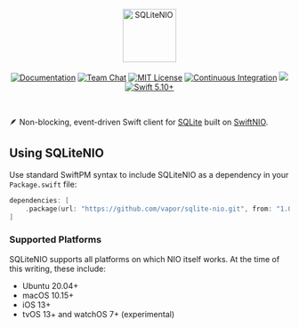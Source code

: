 <p align="center">
<img src="https://design.vapor.codes/images/vapor-sqlitenio.svg" height="96" alt="SQLiteNIO">
<br>
<br>
<a href="https://docs.vapor.codes/4.0/"><img src="https://design.vapor.codes/images/readthedocs.svg" alt="Documentation"></a>
<a href="https://discord.gg/vapor"><img src="https://design.vapor.codes/images/discordchat.svg" alt="Team Chat"></a>
<a href="LICENSE"><img src="https://design.vapor.codes/images/mitlicense.svg" alt="MIT License"></a>
<a href="https://github.com/vapor/sqlite-nio/actions/workflows/test.yml"><img src="https://img.shields.io/github/actions/workflow/status/vapor/sqlite-nio/test.yml?event=push&style=plastic&logo=github&label=tests&logoColor=%23ccc" alt="Continuous Integration"></a>
<a href="https://codecov.io/github/vapor/sqlite-nio"><img src="https://img.shields.io/codecov/c/github/vapor/sqlite-nio?style=plastic&logo=codecov&label=codecov"></a>
<a href="https://swift.org"><img src="https://design.vapor.codes/images/swift510up.svg" alt="Swift 5.10+"></a>
</p>

<br>

🪶 Non-blocking, event-driven Swift client for [SQLite](https://sqlite.org) built on [SwiftNIO](https://github.com/apple/swift-nio).

## Using SQLiteNIO

Use standard SwiftPM syntax to include SQLiteNIO as a dependency in your `Package.swift` file:

```swift
dependencies: [
    .package(url: "https://github.com/vapor/sqlite-nio.git", from: "1.0.0")
]
```

### Supported Platforms

SQLiteNIO supports all platforms on which NIO itself works. At the time of this writing, these include:

- Ubuntu 20.04+
- macOS 10.15+
- iOS 13+
- tvOS 13+ and watchOS 7+ (experimental)
